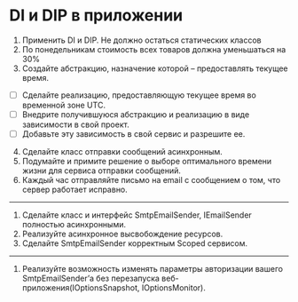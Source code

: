 # DI и DIP в приложении

1. Применить DI и DIP. Не должно остаться статических классов
2. По понедельникам стоимость всех товаров должна уменьшаться на 30%
3. Создайте абстракцию, назначение которой – предоставлять текущее время.
- [ ] Сделайте реализацию, предоставляющую текущее время во временной зоне UTC.
- [ ] Внедрите получившуюся абстракцию и реализацию в виде зависимости в свой проект.
- [ ] Добавьте эту зависимость в свой сервис и разрешите ее.
4. Сделайте класс отправки сообщений асинхронным.
5. Подумайте и примите решение о выборе оптимального времени жизни для сервиса отправки сообщений.
6. Каждый час отправляйте письмо на email с сообщением о том, что сервер работает исправно.
---

1. Сделайте класс и интерфейс SmtpEmailSender, IEmailSender полностью асинхронными.
2. Реализуйте асинхронное высвобождение ресурсов.
3. Сделайте SmtpEmailSender корректным Scoped сервисом.
---

1. Реализуйте возможность изменять параметры авторизации вашего SmtpEmailSender’а без перезапуска веб-приложения(IOptionsSnapshot, IOptionsMonitor).
